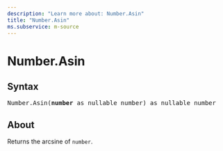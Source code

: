 ```yaml
---
description: "Learn more about: Number.Asin"
title: "Number.Asin"
ms.subservice: m-source
---
```

# Number.Asin

## Syntax

<pre>
Number.Asin(<b>number</b> as nullable number) as nullable number
</pre>

## About

Returns the arcsine of `number`.
